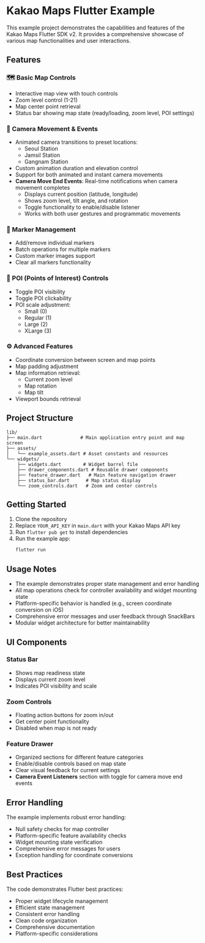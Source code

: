 # Kakao Maps Flutter Example

This example project demonstrates the capabilities and features of the Kakao Maps Flutter SDK v2. It provides a comprehensive showcase of various map functionalities and user interactions.

## Features

### 🗺️ Basic Map Controls
- Interactive map view with touch controls
- Zoom level control (1-21)
- Map center point retrieval
- Status bar showing map state (ready/loading, zoom level, POI settings)

### 🎥 Camera Movement & Events
- Animated camera transitions to preset locations:
  - Seoul Station
  - Jamsil Station
  - Gangnam Station
- Custom animation duration and elevation control
- Support for both animated and instant camera movements
- **Camera Move End Events**: Real-time notifications when camera movement completes
  - Displays current position (latitude, longitude)
  - Shows zoom level, tilt angle, and rotation
  - Toggle functionality to enable/disable listener
  - Works with both user gestures and programmatic movements

### 📌 Marker Management
- Add/remove individual markers
- Batch operations for multiple markers
- Custom marker images support
- Clear all markers functionality

### 🏢 POI (Points of Interest) Controls
- Toggle POI visibility
- Toggle POI clickability
- POI scale adjustment:
  - Small (0)
  - Regular (1)
  - Large (2)
  - XLarge (3)

### ⚙️ Advanced Features
- Coordinate conversion between screen and map points
- Map padding adjustment
- Map information retrieval:
  - Current zoom level
  - Map rotation
  - Map tilt
- Viewport bounds retrieval

## Project Structure

```
lib/
├── main.dart              # Main application entry point and map screen
├── assets/
│   └── example_assets.dart # Asset constants and resources
└── widgets/
    ├── widgets.dart        # Widget barrel file
    ├── drawer_components.dart # Reusable drawer components
    ├── feature_drawer.dart   # Main feature navigation drawer
    ├── status_bar.dart      # Map status display
    └── zoom_controls.dart   # Zoom and center controls
```

## Getting Started

1. Clone the repository
2. Replace `YOUR_API_KEY` in `main.dart` with your Kakao Maps API key
3. Run `flutter pub get` to install dependencies
4. Run the example app:
   ```bash
   flutter run
   ```

## Usage Notes

- The example demonstrates proper state management and error handling
- All map operations check for controller availability and widget mounting state
- Platform-specific behavior is handled (e.g., screen coordinate conversion on iOS)
- Comprehensive error messages and user feedback through SnackBars
- Modular widget architecture for better maintainability

## UI Components

### Status Bar
- Shows map readiness state
- Displays current zoom level
- Indicates POI visibility and scale

### Zoom Controls
- Floating action buttons for zoom in/out
- Get center point functionality
- Disabled when map is not ready

### Feature Drawer
- Organized sections for different feature categories
- Enable/disable controls based on map state
- Clear visual feedback for current settings
- **Camera Event Listeners** section with toggle for camera move end events

## Error Handling

The example implements robust error handling:
- Null safety checks for map controller
- Platform-specific feature availability checks
- Widget mounting state verification
- Comprehensive error messages for users
- Exception handling for coordinate conversions

## Best Practices

The code demonstrates Flutter best practices:
- Proper widget lifecycle management
- Efficient state management
- Consistent error handling
- Clean code organization
- Comprehensive documentation
- Platform-specific considerations
